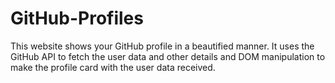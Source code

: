 # GitHub-Profiles
This website shows your GitHub profile in a beautified manner. It uses the GitHub API to fetch the user data and other details and DOM manipulation to make the profile card with the user data received.
